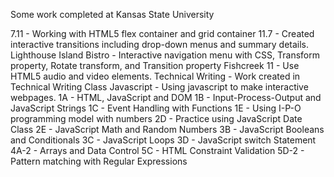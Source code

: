 Some work completed at Kansas State University 

7.11 - Working with HTML5 flex container and grid container 
11.7 - Created interactive transitions including drop-down menus and summary details.
Lighthouse Island Bistro - Interactive navigation menu with CSS, Transform property, Rotate transform, and Transition property 
Fishcreek 11 - Use HTML5 audio and video elements.
Technical Writing - Work created in Technical Writing Class 
Javascript - Using javascript to make interactive webpages. 
1A - HTML, JavaScript and DOM
1B - Input-Process-Output and JavaScript Strings
1C - Event Handling with Functions
1E - Using I-P-O programming model with numbers
2D - Practice using JavaScript Date Class
2E - JavaScript Math and Random Numbers
3B - JavaScript Booleans and Conditionals
3C - JavaScript Loops
3D - JavaScript switch Statement
4A-2 - Arrays and Data Control
5C - HTML Constraint Validation
5D-2 - Pattern matching with Regular Expressions

